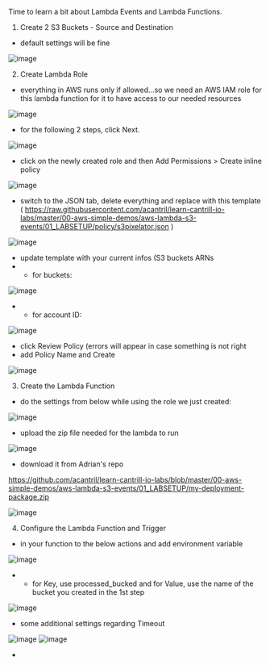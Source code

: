 Time to learn a bit about Lambda Events and Lambda Functions.

1) Create 2 S3 Buckets - Source and Destination
- default settings will be fine

![image](https://user-images.githubusercontent.com/86648102/178157976-98cc4e1d-4ac2-48f6-8e42-7e8df0f3e2c9.png)

2) Create Lambda Role
- everything in AWS runs only if allowed...so we need an AWS IAM role for this lambda function for it to have access to our needed resources

![image](https://user-images.githubusercontent.com/86648102/178158092-57e2a62a-7923-4e62-961b-d805903dc1a0.png)

- for the following 2 steps, click Next.

![image](https://user-images.githubusercontent.com/86648102/178158215-c9e3c782-c4a3-4d49-a32c-a520e1a1cd65.png)

- click on the newly created role and then Add Permissions > Create inline policy

![image](https://user-images.githubusercontent.com/86648102/178158272-d827f107-6d82-45d3-b408-ce68ae3a6f6b.png)

- switch to the JSON tab, delete everything and replace with this template ( https://raw.githubusercontent.com/acantril/learn-cantrill-io-labs/master/00-aws-simple-demos/aws-lambda-s3-events/01_LABSETUP/policy/s3pixelator.json )

![image](https://user-images.githubusercontent.com/86648102/178158310-ba77df67-5a7e-4115-8b27-08cb5393e7a7.png)

- update template with your current infos (S3 buckets ARNs
- - for buckets: 

![image](https://user-images.githubusercontent.com/86648102/178158381-93eb219a-14b3-42e1-9cca-669fcd8e4d82.png)

- - for account ID:

![image](https://user-images.githubusercontent.com/86648102/178158453-5f6bd33f-5466-4863-a794-3b2401b89b88.png)

- click Review Policy (errors will appear in case something is not right
- add Policy Name and Create

![image](https://user-images.githubusercontent.com/86648102/178158607-952d946d-d4a6-4cf9-9805-a4d6fa1aa4b0.png)

3) Create the Lambda Function 

- do the settings from below while using the role we just created:

![image](https://user-images.githubusercontent.com/86648102/178158829-d2b624a6-e527-49f7-a861-16bd158dc6c8.png)

- upload the zip file needed for the lambda to run

![image](https://user-images.githubusercontent.com/86648102/178158924-760dde06-d8b0-49da-9cab-7ce08dd17ec7.png)

- download it from Adrian's repo

https://github.com/acantril/learn-cantrill-io-labs/blob/master/00-aws-simple-demos/aws-lambda-s3-events/01_LABSETUP/my-deployment-package.zip

![image](https://user-images.githubusercontent.com/86648102/178158980-2156b7f8-5af8-4ddd-807c-3e7ce4b504b5.png)


4) Configure the Lambda Function and Trigger

- in your function to the below actions and add environment variable

![image](https://user-images.githubusercontent.com/86648102/178159050-3cd06786-1cf9-4e30-95dc-6bef411adb94.png)

- - for Key, use processed_bucked and for Value, use the name of the bucket you created in the 1st step

![image](https://user-images.githubusercontent.com/86648102/178159140-44f5cbf0-4d8d-4914-b237-4c5916c5309b.png)

- some additional settings regarding Timeout

![image](https://user-images.githubusercontent.com/86648102/178159208-ecbd1512-7d41-401d-986c-d39e4bbc6ab8.png)
![image](https://user-images.githubusercontent.com/86648102/178159244-a0925959-31a2-4cd7-b20a-c6b0f77966b2.png)

-  

